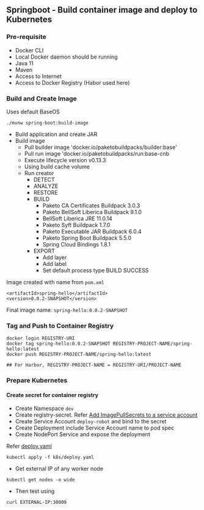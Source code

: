 ## Springboot - Build container image and deploy to Kubernetes

### Pre-requisite

* Docker CLI 
* Local Docker daemon should be running
* Java 11
* Maven
* Access to Internet
* Access to Docker Registry (Habor used here)

### Build and Create Image 
Uses default BaseOS

```
./mvnw spring-boot:build-image
```

* Build application and create JAR
* Build image
  * Pull builder image 'docker.io/paketobuildpacks/builder:base'
  * Pull run image 'docker.io/paketobuildpacks/run:base-cnb
  * Execute lifecycle version v0.13.3
  * Using build cache volume
  * Run creator
    * DETECT
    * ANALYZE
    * RESTORE
    * BUILD
      * Paketo CA Certificates Buildpack 3.0.3 
      * Paketo BellSoft Liberica Buildpack 9.1.0
      * BellSoft Liberica JRE 11.0.14
      * Paketo Syft Buildpack 1.7.0
      * Paketo Executable JAR Buildpack 6.0.4
      * Paketo Spring Boot Buildpack 5.5.0
      * Spring Cloud Bindings 1.8.1
    * EXPORT
      * Add layer
      * Add label
      * Set default process type
BUILD SUCCESS

Image created with name from `pom.xml`

```
<artifactId>spring-hello</artifactId>
<version>0.0.2-SNAPSHOT</version>
```

Final image name: `spring-hello:0.0.2-SNAPSHOT`

### Tag and Push to Container Registry

```
docker login REGISTRY-URI
docker tag spring-hello:0.0.2-SNAPSHOT REGISTRY-PROJECT-NAME/spring-hello:latest
docker push REGISTRY-PROJECT-NAME/spring-hello:latest

## For Harbor, REGISTRY-PROJECT-NAME = REGISTRY-URI/PROJECT-NAME
```

### Prepare Kubernetes

#### Create secret for container registry

* Create Namespace `dev`
* Create registry-secret. Refer [Add ImagePullSecrets to a service account](https://kubernetes.io/docs/tasks/configure-pod-container/configure-service-account/#add-imagepullsecrets-to-a-service-account)
* Create Service Account `deploy-robot` and bind to the secret
* Create Deployment include Service Account name to pod spec
* Create NodePort Service and expose the deployment

Refer [deploy.yaml](k8s/deploy.yaml)
```
kubectl apply -f k8s/deploy.yaml
```

* Get external IP of any worker node

```
kubectl get nodes -o wide
```

* Then test using 

`curl EXTERNAL-IP:30009`